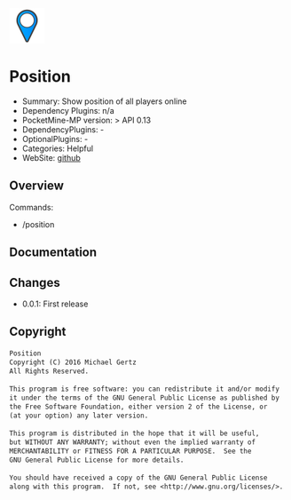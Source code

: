 <img src="https://raw.githubusercontent.com/kniffo80/mcpe-position-plugin/master/Position/position.png" style="width:64px;height:64px" width="64" height="64"/>


Position
=======

* Summary: Show position of all players online
* Dependency Plugins: n/a
* PocketMine-MP version: > API 0.13
* DependencyPlugins: -
* OptionalPlugins: -
* Categories: Helpful
* WebSite: [github](https://github.com/kniffo80/mcpe-position-plugin/tree/master/Position)

Overview
--------

Commands:

- /position

Documentation
-------------


Changes
-------

* 0.0.1: First release

Copyright
---------

    Position
    Copyright (C) 2016 Michael Gertz
    All Rights Reserved.

    This program is free software: you can redistribute it and/or modify
    it under the terms of the GNU General Public License as published by
    the Free Software Foundation, either version 2 of the License, or
    (at your option) any later version.

    This program is distributed in the hope that it will be useful,
    but WITHOUT ANY WARRANTY; without even the implied warranty of
    MERCHANTABILITY or FITNESS FOR A PARTICULAR PURPOSE.  See the
    GNU General Public License for more details.

    You should have received a copy of the GNU General Public License
    along with this program.  If not, see <http://www.gnu.org/licenses/>.
